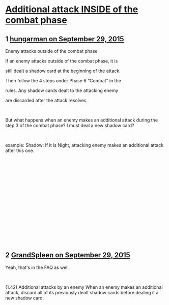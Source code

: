 # [Additional attack INSIDE of the combat phase](https://community.fantasyflightgames.com/topic/189840-additional-attack-inside-of-the-combat-phase/)

## 1 [hungarman on September 29, 2015](https://community.fantasyflightgames.com/topic/189840-additional-attack-inside-of-the-combat-phase/?do=findComment&comment=1824788)

Enemy attacks outside of the combat phase

If an enemy attacks outside of the combat phase, it is

still dealt a shadow card at the beginning of the attack.

Then follow the 4 steps under Phase 6 “Combat” in the

rules. Any shadow cards dealt to the attacking enemy

are discarded after the attack resolves.

 

But what happens when an enemy makes an additional attack during the step 3 of the combat phase? I must deal a new shadow card? 

 

example: Shadow: If it is Night, attacking enemy makes an additional attack after this one. 

 

 

 

 

 

 

 

 

 


## 2 [GrandSpleen on September 29, 2015](https://community.fantasyflightgames.com/topic/189840-additional-attack-inside-of-the-combat-phase/?do=findComment&comment=1824927)

Yeah, that's in the FAQ as well: 

 

(1.42) Additional attacks by an enemy When an enemy makes an additional attack, discard all of its previously dealt shadow cards before dealing it a new shadow card.


